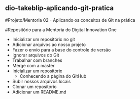 ## dio-takeblip-aplicando-git-pratica
#Projeto/Mentoria 02 - Aplicando os conceitos de Git na prática 

#Repositório para a Mentoria do Digital Innovation One 

- Inicializar um repositório no git 
- Adicionar arquivos ao nosso projeto 
- Fazer o envio para a base do controle de versão 
- Ignorar arquivos do Git 
- Trabalhar com branches 
- Merge com a master 
- Inicializar um repositório 
  - Conhecendo a página do GitHub 
- Subir nossos arquivos locais
- Clonar um repositório 
- Adicionar um README.md
